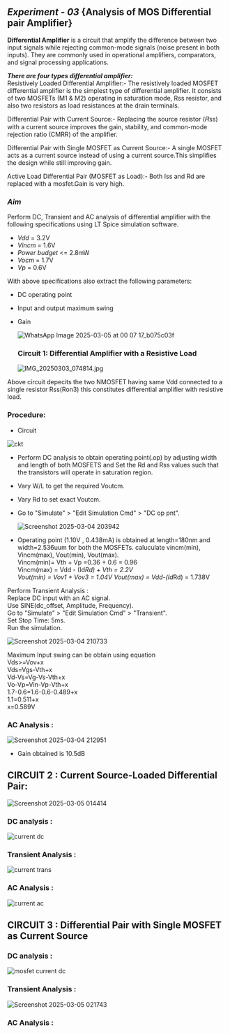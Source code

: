 ## *Experiment - 03* {Analysis of MOS Differential pair Amplifier}  
**Differential Amplifier** is a circuit that amplify the difference between two input signals while rejecting common-mode signals (noise present in both inputs). They are commonly used in operational amplifiers,   comparators, and signal processing applications.  

***There are four types differential amplifier:***   
 Resistively Loaded Differential Amplifier:- The resistively loaded MOSFET differential amplifier is the simplest type of differential amplifier. It consists of two MOSFETs (M1 & M2) operating in saturation mode, Rss resistor, and also two resistors as load resistances at the drain terminals.  
 
 Differential Pair with Current Source:- Replacing the source resistor (𝑅ss) with a current source improves the gain, stability, and common-mode rejection ratio (CMRR) of the amplifier.  

 Differential Pair with Single MOSFET as Current Source:- A single MOSFET acts as a current source instead of using a current source.This simplifies the design while still improving gain.  

Active Load Differential Pair (MOSFET as Load):- Both Iss and Rd are replaced with a mosfet.Gain is very high.  

### *Aim*
  Perform  DC, Transient and AC analysis of differential amplifier with the following specifications using LT Spice simulation software.     

- *Vdd* = 3.2V
- *Vincm* = 1.6V 
- *Power budget* <= 2.8mW 
- *Vocm* = 1.7V 
- *Vp* = 0.6V

With above specifications also extract the following parameters:
- DC operating point
- Input and output maximum swing
- Gain

  ![WhatsApp Image 2025-03-05 at 00 07 17_b075c03f](https://github.com/user-attachments/assets/24521ea2-13f6-4d45-a674-a3725ff690dd)

  ### Circuit 1: Differential Amplifier with a Resistive Load
  ![IMG_20250303_074814.jpg](https://github.com/user-attachments/assets/cfc32586-fcce-4aa7-b1e8-74ae135d6dd4)

Above circuit depecits the two NMOSFET having same Vdd connected to a single resistor Rss(Ron3) this constitutes differential amplifier with resistive load.  

### Procedure:
 
- Circuit

![ckt](https://github.com/user-attachments/assets/6d7fa9c5-12ba-43ba-a8b6-218cfa17a1da)


* Perform DC analysis to obtain operating point(.op) by adjusting width and length of both MOSFETS and Set the Rd and Rss values such that the transistors will operate in saturation region.
* Vary W/L to get the required Voutcm.  
* Vary Rd to set exact Voutcm.  
* Go to "Simulate" > "Edit Simulation Cmd" > "DC op pnt".
  
  ![Screenshot 2025-03-04 203942](https://github.com/user-attachments/assets/32f4794a-a87d-4656-864b-6d1f14ee01de)

- Operating point (1.10V , 0.438mA) is obtained at length=180nm and width=2.536uum for both the MOSFETs.
  caluculate vincm(min), Vincm(max), Vout(min), Vout(max).  
Vincm(min)= Vth + Vp =0.36 + 0.6 = 0.96  
Vincm(max) = Vdd - (Id*Rd) + Vth = 2.2V  
Vout(min) = Vov1 + Vov3 = 1.04V
Vout(max) = Vdd-(Id*Rd) = 1.738V  

Perform Transient Analysis :    
Replace DC input with an AC signal.  
Use SINE(dc_offset, Amplitude, Frequency).  
Go to "Simulate" > "Edit Simulation Cmd" > "Transient".  
Set Stop Time: 5ms.  
Run the simulation.  

 ![Screenshot 2025-03-04 210733](https://github.com/user-attachments/assets/a67474b3-9ab0-4f96-a407-d85b36247270)

  Maximum Input swing can be obtain using equation  
    Vds>=Vov+x  
    Vds=Vgs-Vth+x  
    Vd-Vs=Vg-Vs-Vth+x  
    Vo-Vp=Vin-Vp-Vth+x  
    1.7-0.6=1.6-0.6-0.489+x  
    1.1=0.511+x  
    x=0.589V

### AC Analysis :  

 ![Screenshot 2025-03-04 212951](https://github.com/user-attachments/assets/d277b655-0195-4459-b00a-c86808a76b91)
    
 - Gain obtained is 10.5dB  

## CIRCUIT 2 : Current Source-Loaded Differential Pair:  


![Screenshot 2025-03-05 014414](https://github.com/user-attachments/assets/0ffb09e3-ae0d-47cc-a789-e7da553c70b6)  

### DC analysis :  

![current dc](https://github.com/user-attachments/assets/93b7f3c9-d289-4b60-b051-e39028d19a5d)  

### Transient Analysis :  

![current trans](https://github.com/user-attachments/assets/94cbff78-75eb-4e24-a69c-69d2878484f2)  

### AC Analysis :  

![current ac](https://github.com/user-attachments/assets/fc497957-f5fe-418e-8a45-fef233d9f220)  


## CIRCUIT 3 : Differential Pair with Single MOSFET as Current Source  

### DC analysis :  

![mosfet current dc](https://github.com/user-attachments/assets/cc531f54-5f44-44c3-abe7-4c5e761e8d24)

### Transient Analysis :  

![Screenshot 2025-03-05 021743](https://github.com/user-attachments/assets/ad8ad54c-187d-4666-82dd-73c0cd1bc344)  

### AC Analysis :  

















   












 

 
 
 

